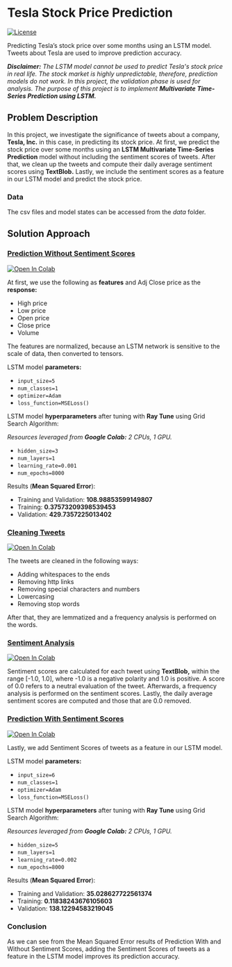 # Tesla Stock Price Prediction

<a href="https://github.com/georgemuriithi/tesla-stock-price-pred/blob/main/LICENSE">
    <img alt="License" src="https://img.shields.io/github/license/georgemuriithi/tesla-stock-price-pred.svg?color=blue&cachedrop">
</a>

Predicting Tesla’s stock price over some months using an LSTM model. Tweets about Tesla are used to improve prediction accuracy.

***Disclaimer:** The LSTM model cannot be used to predict Tesla's stock price in real life. The stock market is highly unpredictable, therefore, prediction models do not work. In this project, the validation phase is used for analysis. The purpose of this project is to implement **Multivariate Time-Series Prediction using LSTM.***

## Problem Description
In this project, we investigate the significance of tweets about a company, **Tesla, Inc.** in this case, in predicting its stock price. At first, we predict the stock price over some months using an **LSTM Multivariate Time-Series Prediction** model without including the sentiment scores of tweets. After that, we clean up the tweets and compute their daily average sentiment scores using **TextBlob.** Lastly, we include the sentiment scores as a feature in our LSTM model and predict the stock price.

### Data
The csv files and model states can be accessed from the *data* folder.

## Solution Approach
### <a href="https://github.com/georgemuriithi/tesla-stock-price-pred/blob/main/1-TSLA-Stock-Price-Prediction-Without-Sentiment-Scores.ipynb">Prediction Without Sentiment Scores</a>
<a href="https://colab.research.google.com/drive/1lH4_PTMBuH_K2vdHvJsanxvbyNoX4bQi?usp=sharing">
    <img alt="Open In Colab" src="https://colab.research.google.com/assets/colab-badge.svg">
</a>

At first, we use the following as **features** and Adj Close price as the **response:**

- High price
- Low price
- Open price
- Close price
- Volume

The features are normalized, because an LSTM network is sensitive to the scale of data, then converted to tensors.

LSTM model **parameters:**

- `input_size=5`
- `num_classes=1`
- `optimizer=Adam`
- `loss_function=MSELoss()`

LSTM model **hyperparameters** after tuning with **Ray Tune** using Grid Search Algorithm:

*Resources leveraged from **Google Colab:** 2 CPUs, 1 GPU.*

- `hidden_size=3`
- `num_layers=1`
- `learning_rate=0.001`
- `num_epochs=8000`

Results (**Mean Squared Error**):

- Training and Validation: **108.98853599149807**
- Training: **0.37573209398539453**
- Validation: **429.7357225013402**

### <a href="https://github.com/georgemuriithi/tesla-stock-price-pred/blob/main/2-Cleaning-TSLA-Tweets.ipynb">Cleaning Tweets</a>
<a href="https://colab.research.google.com/drive/1yZPE1YhPoZ9aCzuhd1tqF75J1CHxhSkM?usp=sharing">
    <img alt="Open In Colab" src="https://colab.research.google.com/assets/colab-badge.svg">
</a>

The tweets are cleaned in the following ways:

- Adding whitespaces to the ends
- Removing http links
- Removing special characters and numbers
- Lowercasing
- Removing stop words

After that, they are lemmatized and a frequency analysis is performed on the words.

### <a href="https://github.com/georgemuriithi/tesla-stock-price-pred/blob/main/3-Sentiment-Analysis-On-Cleaned-TSLA-Tweets.ipynb">Sentiment Analysis</a>
<a href="https://colab.research.google.com/drive/1CUspmd06sUzBiiEife9YmuXX2OjWlLrp?usp=sharing">
    <img alt="Open In Colab" src="https://colab.research.google.com/assets/colab-badge.svg">
</a>

Sentiment scores are calculated for each tweet using **TextBlob,** within the range [-1.0, 1.0], where -1.0 is a negative polarity and 1.0 is positive. A score of 0.0 refers to a neutral evaluation of the tweet. Afterwards, a frequency analysis is performed on the sentiment scores. Lastly, the daily average sentiment scores are computed and those that are 0.0 removed.

### <a href="https://github.com/georgemuriithi/tesla-stock-price-pred/blob/main/4-TSLA-Stock-Price-Prediction-With-Sentiment-Scores.ipynb">Prediction With Sentiment Scores</a>
<a href="https://colab.research.google.com/drive/1w1OSOoh5ab2jB8S6Devm-o7zDMaXnMnj?usp=sharing">
    <img alt="Open In Colab" src="https://colab.research.google.com/assets/colab-badge.svg">
</a>

Lastly, we add Sentiment Scores of tweets as a feature in our LSTM model.

LSTM model **parameters:**

- `input_size=6`
- `num_classes=1`
- `optimizer=Adam`
- `loss_function=MSELoss()`

LSTM model **hyperparameters** after tuning with **Ray Tune** using Grid Search Algorithm:

*Resources leveraged from **Google Colab:** 2 CPUs, 1 GPU.*

- `hidden_size=5`
- `num_layers=1`
- `learning_rate=0.002`
- `num_epochs=8000`

Results (**Mean Squared Error**):

- Training and Validation: **35.028627722561374**
- Training: **0.11838243676105603**
- Validation: **138.12294583219045**

### Conclusion
As we can see from the Mean Squared Error results of Prediction With and Without Sentiment Scores, adding the Sentiment Scores of tweets as a feature in the LSTM model improves its prediction accuracy.

